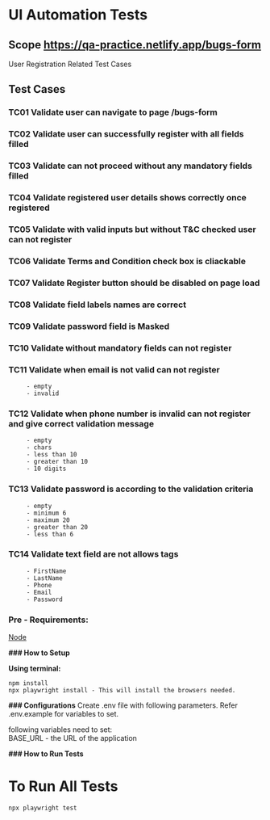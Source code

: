 # UI Automation Tests 
## Scope https://qa-practice.netlify.app/bugs-form

User Registration Related Test Cases

## Test Cases

### TC01 Validate user can navigate to page /bugs-form
### TC02 Validate user can successfully register with all fields filled
### TC03 Validate can not proceed without any mandatory fields filled
### TC04 Validate registered user details shows correctly once registered
### TC05 Validate with valid inputs but without T&C checked user can not register
### TC06 Validate Terms and Condition check box is cliackable
### TC07 Validate Register button should be disabled on page load
### TC08 Validate field labels names are correct
### TC09 Validate password field is Masked
### TC10 Validate without mandatory fields can not register
### TC11 Validate when email is not valid can not register
         - empty
         - invalid
### TC12  Validate when phone number is invalid can not register and give correct validation message
         - empty
         - chars
         - less than 10
         - greater than 10
         - 10 digits
### TC13 Validate password is according to the validation criteria
         - empty
         - minimum 6
         - maximum 20
         - greater than 20
         - less than 6
### TC14 Validate text field are not allows tags
         - FirstName
         - LastName
         - Phone
         - Email
         - Password

### Pre - Requirements:

[Node](https://nodejs.org/en/)

**### How to Setup**
 
**Using terminal:**
```
npm install
npx playwright install - This will install the browsers needed.
```
**### Configurations**
Create .env file with following parameters.
Refer .env.example for variables to set.

following variables need to set:  
BASE_URL - the URL of the application


**### How to Run Tests**

# To Run All Tests
```
npx playwright test
```